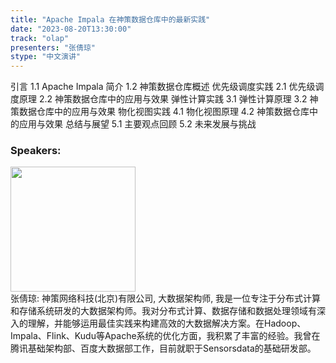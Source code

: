```yaml
---
title: "Apache Impala 在神策数据仓库中的最新实践"
date: "2023-08-20T13:30:00" 
track: "olap"
presenters: "张倩琼"
stype: "中文演讲"
---
```

引言
1.1 Apache Impala 简介
1.2 神策数据仓库概述
优先级调度实践
2.1 优先级调度原理
2.2 神策数据仓库中的应用与效果
弹性计算实践
3.1 弹性计算原理
3.2 神策数据仓库中的应用与效果
物化视图实践
4.1 物化视图原理
4.2 神策数据仓库中的应用与效果
总结与展望
5.1 主要观点回顾
5.2 未来发展与挑战
 ### Speakers: 
 <img src="https://img.bagevent.com/resource/20230604/1832177980.png" width="200" /><br>张倩琼: 神策网络科技(北京)有限公司, 大数据架构师, 我是一位专注于分布式计算和存储系统研发的大数据架构师。我对分布式计算、数据存储和数据处理领域有深入的理解，并能够运用最佳实践来构建高效的大数据解决方案。在Hadoop、Impala、Flink、Kudu等Apache系统的优化方面，我积累了丰富的经验。我曾在腾讯基础架构部、百度大数据部工作，目前就职于Sensorsdata的基础研发部。
 <br><br>